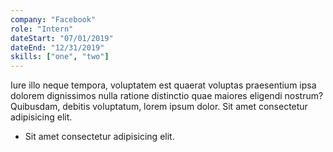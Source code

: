 ```yaml
---
company: "Facebook"
role: "Intern"
dateStart: "07/01/2019"
dateEnd: "12/31/2019"
skills: ["one", "two"]
---
```


Iure illo neque tempora, voluptatem est quaerat voluptas praesentium ipsa dolorem dignissimos nulla ratione distinctio quae maiores eligendi nostrum? Quibusdam, debitis voluptatum, lorem ipsum dolor. Sit amet consectetur adipisicing elit.

- Sit amet consectetur adipisicing elit.
